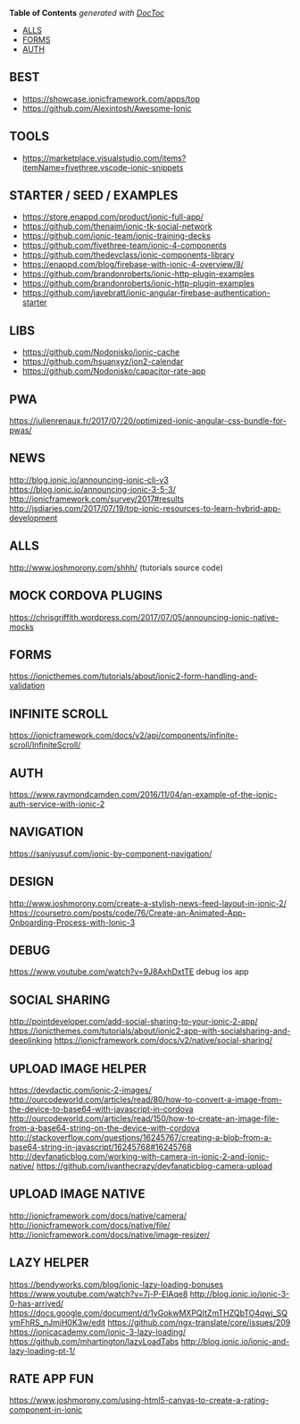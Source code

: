<!-- START doctoc generated TOC please keep comment here to allow auto update -->
<!-- DON'T EDIT THIS SECTION, INSTEAD RE-RUN doctoc TO UPDATE -->
**Table of Contents**  *generated with [DocToc](https://github.com/thlorenz/doctoc)*

- [ALLS](#alls)
- [FORMS](#forms)
- [AUTH](#auth)

<!-- END doctoc generated TOC please keep comment here to allow auto update -->

## BEST
- https://showcase.ionicframework.com/apps/top
- https://github.com/Alexintosh/Awesome-Ionic

## TOOLS
- https://marketplace.visualstudio.com/items?itemName=fivethree.vscode-ionic-snippets

## STARTER / SEED / EXAMPLES

- https://store.enappd.com/product/ionic-full-app/
- https://github.com/thenaim/ionic-tk-social-network
- https://github.com/ionic-team/ionic-training-decks
- https://github.com/fivethree-team/ionic-4-components
- https://github.com/thedevclass/ionic-components-library
- https://enappd.com/blog/firebase-with-ionic-4-overview/8/
- https://github.com/brandonroberts/ionic-http-plugin-examples
- https://github.com/brandonroberts/ionic-http-plugin-examples
- https://github.com/javebratt/ionic-angular-firebase-authentication-starter

## LIBS

- https://github.com/Nodonisko/ionic-cache
- https://github.com/hsuanxyz/ion2-calendar
- https://github.com/Nodonisko/capacitor-rate-app

## PWA
https://julienrenaux.fr/2017/07/20/optimized-ionic-angular-css-bundle-for-pwas/


## NEWS
http://blog.ionic.io/announcing-ionic-cli-v3
https://blog.ionic.io/announcing-ionic-3-5-3/
http://ionicframework.com/survey/2017#results
http://jsdiaries.com/2017/07/19/top-ionic-resources-to-learn-hybrid-app-development

## ALLS
http://www.joshmorony.com/shhh/ (tutorials source code)

## MOCK CORDOVA PLUGINS
https://chrisgriffith.wordpress.com/2017/07/05/announcing-ionic-native-mocks

## FORMS
https://ionicthemes.com/tutorials/about/ionic2-form-handling-and-validation


## INFINITE SCROLL
https://ionicframework.com/docs/v2/api/components/infinite-scroll/InfiniteScroll/

## AUTH
https://www.raymondcamden.com/2016/11/04/an-example-of-the-ionic-auth-service-with-ionic-2

## NAVIGATION
https://saniyusuf.com/ionic-by-component-navigation/

## DESIGN
http://www.joshmorony.com/create-a-stylish-news-feed-layout-in-ionic-2/
https://coursetro.com/posts/code/76/Create-an-Animated-App-Onboarding-Process-with-Ionic-3


## DEBUG
https://www.youtube.com/watch?v=9J8AxhDxtTE debug ios app

## SOCIAL SHARING
http://pointdeveloper.com/add-social-sharing-to-your-ionic-2-app/
https://ionicthemes.com/tutorials/about/ionic2-app-with-socialsharing-and-deeplinking
https://ionicframework.com/docs/v2/native/social-sharing/

## UPLOAD IMAGE HELPER
https://devdactic.com/ionic-2-images/
http://ourcodeworld.com/articles/read/80/how-to-convert-a-image-from-the-device-to-base64-with-javascript-in-cordova
http://ourcodeworld.com/articles/read/150/how-to-create-an-image-file-from-a-base64-string-on-the-device-with-cordova
http://stackoverflow.com/questions/16245767/creating-a-blob-from-a-base64-string-in-javascript/16245768#16245768
http://devfanaticblog.com/working-with-camera-in-ionic-2-and-ionic-native/
https://github.com/ivanthecrazy/devfanaticblog-camera-upload

  
## UPLOAD IMAGE NATIVE
http://ionicframework.com/docs/native/camera/
http://ionicframework.com/docs/native/file/
http://ionicframework.com/docs/native/image-resizer/  

## LAZY HELPER
https://bendyworks.com/blog/ionic-lazy-loading-bonuses
https://www.youtube.com/watch?v=7j-P-ElAqe8
http://blog.ionic.io/ionic-3-0-has-arrived/
https://docs.google.com/document/d/1vGokwMXPQItZmTHZQbTO4qwj_SQymFhRS_nJmiH0K3w/edit
https://github.com/ngx-translate/core/issues/209
https://ionicacademy.com/ionic-3-lazy-loading/
https://github.com/mhartington/lazyLoadTabs
http://blog.ionic.io/ionic-and-lazy-loading-pt-1/


## RATE APP FUN
https://www.joshmorony.com/using-html5-canvas-to-create-a-rating-component-in-ionic


